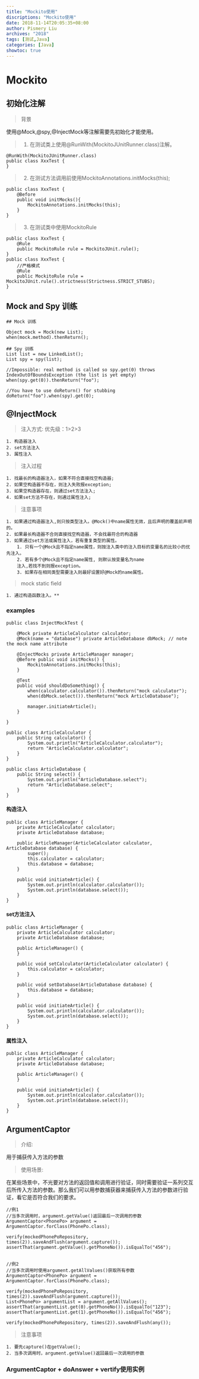 ```yaml
---
title: "Mockito使用"
discriptions: "Mockito使用"
date: 2018-11-14T20:05:35+08:00
author: Pismery Liu
archives: "2018"
tags: [测试,Java]
categories: [Java]
showtoc: true
---
```

<!--more-->

# Mockito

## 初始化注解

> 背景

使用@Mock,@spy,@InjectMock等注解需要先初始化才能使用。


> 1. 在测试类上使用@RunWith(MockitoJUnitRunner.class)注解。

```
@RunWith(MockitoJUnitRunner.class)
public class XxxTest {
}
```

> 2. 在测试方法调用前使用MockitoAnnotations.initMocks(this);

```
public class XxxTest {
    @Before
    public void initMocks(){
        MockitoAnnotations.initMocks(this);
    } 
}
```

> 3. 在测试类中使用MockitoRule

```
public class XxxTest {
    @Rule
    public MockitoRule rule = MockitoJUnit.rule();
}
public class XxxTest {
    //严格模式
    @Rule
    public MockitoRule rule = MockitoJUnit.rule().strictness(Strictness.STRICT_STUBS);
}
```
## Mock and Spy 训练

```
## Mock 训练

Object mock = Mock(new List);
when(mock.method).thenReturn();

## Spy 训练
List list = new LinkedList();
List spy = spy(list);

//Impossible: real method is called so spy.get(0) throws IndexOutOfBoundsException (the list is yet empty)
when(spy.get(0)).thenReturn("foo");

//You have to use doReturn() for stubbing
doReturn("foo").when(spy).get(0);
```
## @InjectMock
> 注入方式: 优先级：1>2>3

    1. 构造器注入
    2. set方法注入
    3. 属性注入

> 注入过程

    1. 找最长的构造器注入，如果不符合直接找空构造器;
    2. 如果空构造器不存在，则注入失败报exception;
    3. 如果空构造器存在，则通过set方法注入;
    4. 如果set方法不存在，则通过属性注入;

> 注意事项

    1. 如果通过构造器注入,则只按类型注入。@Mock()中name属性无效，且后声明的覆盖前声明的。
    2. 如果最长构造器不合则直接找空构造器，不会找最符合的构造器
    3. 如果通过set方法或属性注入，若有重复类型的属性。
        1. 只有一个@Mock且不指定name属性，则按注入类中的注入目标的变量名的比较小的优先注入。
        2. 若有多个@Mock且不指定name属性, 则默认按变量名为name
        注入,若找不到则报exception。
        3. 如果存在相同类型需要注入则最好设置好@Mock的name属性。

> mock static field
    
    1. 通过构造函数注入。**

### examples
```
public class InjectMockTest {
	
	@Mock private ArticleCalculator calculator;
    @Mock(name = "database") private ArticleDatabase dbMock; // note the mock name attribute
    
    @InjectMocks private ArticleManager manager;
    @Before public void initMocks() {
        MockitoAnnotations.initMocks(this);
    }
    
    @Test 
    public void shouldDoSomething() {
    	when(calculator.calculator()).thenReturn("mock calculator");
    	when(dbMock.select()).thenReturn("mock ArticleDatabase");
    	
        manager.initiateArticle();
    }
	
}

public class ArticleCalculator {
	public String calculator() {
		System.out.println("ArticleCalculator.calculator");
		return "ArticleCalculator.calculator";
	}
}

public class ArticleDatabase {
	public String select() {
		System.out.println("ArticleDatabase.select");
		return "ArticleDatabase.select";
	}
}
```

#### 构造注入
```
public class ArticleManager {
	private ArticleCalculator calculator;
	private ArticleDatabase database;

	public ArticleManager(ArticleCalculator calculator, ArticleDatabase database) {
		super();
		this.calculator = calculator;
		this.database = database;
	}
	
	public void initiateArticle() {
		System.out.println(calculator.calculator());
		System.out.println(database.select());
	}
}
```
#### set方法注入
```
public class ArticleManager {
	private ArticleCalculator calculator;
	private ArticleDatabase database;

	public ArticleManager() {
	}
	
	public void setCalculator(ArticleCalculator calculator) {
		this.calculator = calculator;
	}

	public void setDatabase(ArticleDatabase database) {
		this.database = database;
	}

	public void initiateArticle() {
		System.out.println(calculator.calculator());
		System.out.println(database.select());
	}
}
```
#### 属性注入
```
public class ArticleManager {
	private ArticleCalculator calculator;
	private ArticleDatabase database;

	public ArticleManager() {
	}
	
	public void initiateArticle() {
		System.out.println(calculator.calculator());
		System.out.println(database.select());
	}
}
```


## ArgumentCaptor

> 介绍: 
    
用于捕获传入方法的参数

> 使用场景:

在某些场景中，不光要对方法的返回值和调用进行验证，同时需要验证一系列交互后所传入方法的参数。那么我们可以用参数捕获器来捕获传入方法的参数进行验证，看它是否符合我们的要求。
    
```
//例1
//当多次调用时，argument.getValue()返回最后一次调用的参数
ArgumentCaptor<PhonePo> argument = ArgumentCaptor.forClass(PhonePo.class);

verify(mockedPhonePoRepository, times(2)).saveAndFlush(argument.capture());
assertThat(argument.getValue().getPhoneNo()).isEqualTo("456");


//例2
//当多次调用时使用argument.getAllValues()获取所有参数
ArgumentCaptor<PhonePo> argument = ArgumentCaptor.forClass(PhonePo.class);

verify(mockedPhonePoRepository, times(2)).saveAndFlush(argument.capture());
List<PhonePo> argumentList = argument.getAllValues();
assertThat(argumentList.get(0).getPhoneNo()).isEqualTo("123");
assertThat(argumentList.get(1).getPhoneNo()).isEqualTo("456");

verify(mockedPhonePoRepository, times(2)).saveAndFlush(any());

```
> 注意事项

    1. 要先capture()在getValue();
    2. 当多次调用时，argument.getValue()返回最后一次调用的参数


### ArgumentCaptor + doAnswer + vertify使用实例

```
```